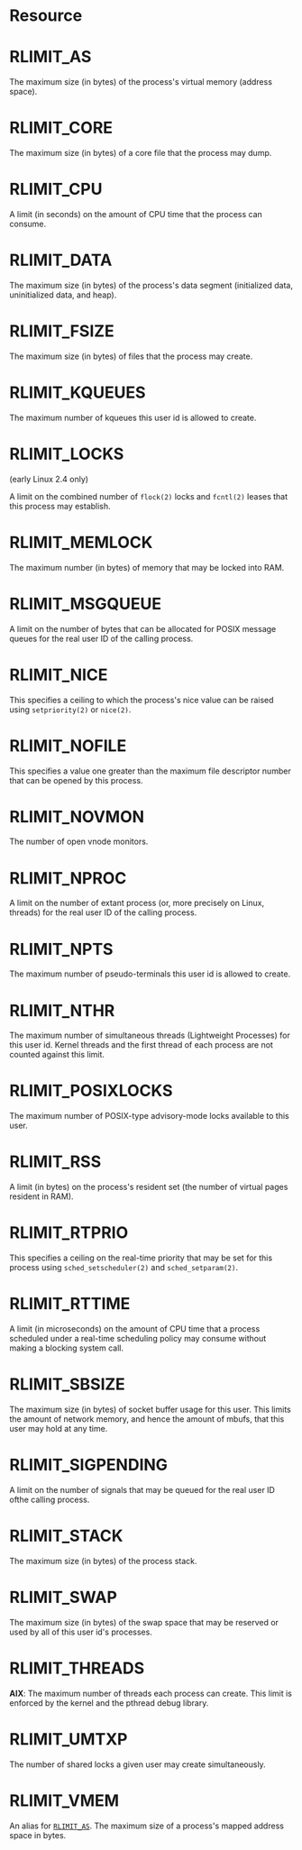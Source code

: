 # Resource

# RLIMIT_AS

The maximum size (in bytes) of the process's virtual memory (address space).

# RLIMIT_CORE

The maximum size (in bytes) of a core file that the process may dump.

# RLIMIT_CPU

A limit (in seconds) on the amount of CPU time that the process can consume.

# RLIMIT_DATA

The maximum size (in bytes) of the process's data segment (initialized data, uninitialized data, and heap).

# RLIMIT_FSIZE

The maximum size (in bytes) of files that the process may create.

# RLIMIT_KQUEUES

The maximum number of kqueues this user id is allowed to create.

# RLIMIT_LOCKS

(early Linux 2.4 only)

A limit on the combined number of `flock(2)` locks and `fcntl(2)` leases that this process may establish.

# RLIMIT_MEMLOCK

The maximum number (in bytes) of memory that may be locked into RAM.

# RLIMIT_MSGQUEUE

A limit on the number of bytes that can be allocated for POSIX message queues for the real user ID of the calling process.

# RLIMIT_NICE

This specifies a ceiling to which the process's nice value can be raised using `setpriority(2)` or `nice(2)`.

# RLIMIT_NOFILE

This specifies a value one greater than the maximum file descriptor number that can be opened by this process.

# RLIMIT_NOVMON

The number of open vnode monitors.

# RLIMIT_NPROC

A limit on the number of extant process (or, more precisely on Linux, threads) for the real user ID of the calling process.

# RLIMIT_NPTS

The maximum number of pseudo-terminals this user id is allowed to create.

# RLIMIT_NTHR

The maximum number of simultaneous threads (Lightweight Processes) for this user id. 
Kernel threads and the first thread of each process are not counted against this limit.

# RLIMIT_POSIXLOCKS

The maximum number of POSIX-type advisory-mode locks available to this user.

# RLIMIT_RSS

A limit (in bytes) on the process's resident set (the number of virtual pages resident in RAM).

# RLIMIT_RTPRIO

This specifies a ceiling on the real-time priority that may be set for this process using `sched_setscheduler(2)` and `sched_setparam(2)`.

# RLIMIT_RTTIME

A limit (in microseconds) on the amount of CPU time that a process scheduled under a real-time scheduling policy may consume without making a blocking system call.

# RLIMIT_SBSIZE

The maximum size (in bytes) of socket buffer usage for this user. This limits the amount of network memory, and hence the amount of mbufs, that this user may hold at any time.

# RLIMIT_SIGPENDING

A limit on the number of signals that may be queued for the real user ID ofthe calling process.

# RLIMIT_STACK

The maximum size (in bytes) of the process stack.

# RLIMIT_SWAP

The maximum size (in bytes) of the swap space that may be reserved or used by all of this user id's processes.

# RLIMIT_THREADS

**AIX**: The maximum number of threads each process can create. This limit is enforced by the kernel and the pthread debug library.

# RLIMIT_UMTXP

The number of shared locks a given user may create simultaneously.

# RLIMIT_VMEM

An alias for [`RLIMIT_AS`](Resource::AS). The maximum size of a process's mapped address space in bytes.
